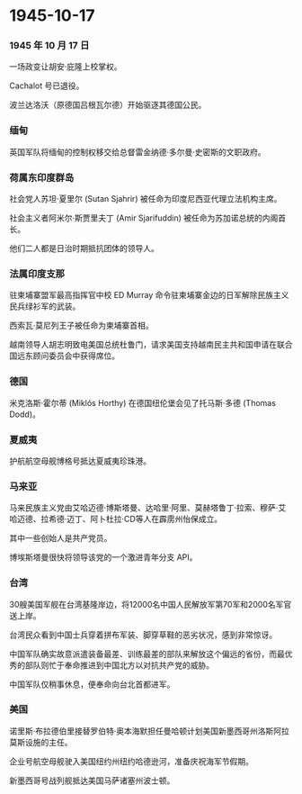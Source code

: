 # 1945-10-17

### 1945 年 10 月 17 日

一场政变让胡安·庇隆上校掌权。

Cachalot 号已退役。

波兰达洛沃（原德国吕根瓦尔德）开始驱逐其德国公民。

### 缅甸

英国军队将缅甸的控制权移交给总督雷金纳德·多尔曼·史密斯的文职政府。

### 荷属东印度群岛

社会党人苏坦·夏里尔 (Sutan Sjahrir) 被任命为印度尼西亚代理立法机构主席。

社会主义者阿米尔·斯贾里夫丁 (Amir Sjarifuddin)
被任命为苏加诺总统的内阁首长。

他们二人都是日治时期抵抗团体的领导人。

### 法属印度支那

驻柬埔寨盟军最高指挥官中校 ED Murray
命令驻柬埔寨金边的日军解除民族主义民兵绿衫军的武装。

西索瓦·莫尼列王子被任命为柬埔寨首相。

越南领导人胡志明致电美国总统杜鲁门，请求美国支持越南民主共和国申请在联合国远东顾问委员会中获得席位。

### 德国

米克洛斯·霍尔蒂 (Miklós Horthy) 在德国纽伦堡会见了托马斯·多德 (Thomas
Dodd)。

### 夏威夷

护航航空母舰博格号抵达夏威夷珍珠港。

### 马来亚

马来民族主义党由艾哈迈德·博斯塔曼、达哈里·阿里、莫赫塔鲁丁·拉索、穆萨·艾哈迈德、拉希德·迈丁、阿卜杜拉·CD等人在霹雳州怡保成立。

其中一些创始人是共产党员。

博埃斯塔曼很快将领导该党的一个激进青年分支 API。

### 台湾

30艘美国军舰在台湾基隆岸边，将12000名中国人民解放军第70军和2000名军官送上岸。

台湾民众看到中国士兵穿着拼布军装、脚穿草鞋的恶劣状况，感到非常惊讶。

中国军队确实故意派遣装备最差、训练最差的部队来解放这个偏远的省份，而最优秀的部队则忙于奉命推进到中国北方以对抗共产党的威胁。

中国军队仅稍事休息，便奉命向台北首都进军。

### 美国

诺里斯·布拉德伯里接替罗伯特·奥本海默担任曼哈顿计划美国新墨西哥州洛斯阿拉莫斯设施的主任。

企业号航空母舰驶入美国纽约州纽约哈德逊河，准备庆祝海军节假期。

新墨西哥号战列舰抵达美国马萨诸塞州波士顿。